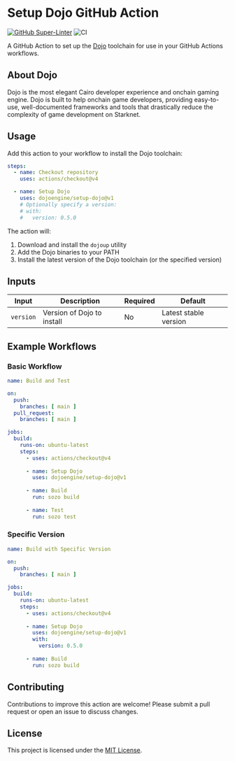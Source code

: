 # Setup Dojo GitHub Action

[![GitHub Super-Linter](https://github.com/actions/javascript-action/actions/workflows/linter.yml/badge.svg)](https://github.com/super-linter/super-linter)
![CI](https://github.com/actions/javascript-action/actions/workflows/ci.yml/badge.svg)

A GitHub Action to set up the [Dojo](https://dojoengine.org/) toolchain for use in your GitHub Actions workflows. 

## About Dojo

Dojo is the most elegant Cairo developer experience and onchain gaming engine. Dojo is built to help onchain game developers, providing easy-to-use, well-documented frameworks and tools that drastically reduce the complexity of game development on Starknet.

## Usage

Add this action to your workflow to install the Dojo toolchain:

```yaml
steps:
  - name: Checkout repository
    uses: actions/checkout@v4

  - name: Setup Dojo
    uses: dojoengine/setup-dojo@v1
    # Optionally specify a version:
    # with:
    #   version: 0.5.0
```

The action will:
1. Download and install the `dojoup` utility
2. Add the Dojo binaries to your PATH
3. Install the latest version of the Dojo toolchain (or the specified version)

## Inputs

| Input | Description | Required | Default |
|-------|-------------|----------|---------|
| `version` | Version of Dojo to install | No | Latest stable version |

## Example Workflows

### Basic Workflow

```yaml
name: Build and Test

on:
  push:
    branches: [ main ]
  pull_request:
    branches: [ main ]

jobs:
  build:
    runs-on: ubuntu-latest
    steps:
      - uses: actions/checkout@v4
      
      - name: Setup Dojo
        uses: dojoengine/setup-dojo@v1
        
      - name: Build
        run: sozo build
        
      - name: Test
        run: sozo test
```

### Specific Version

```yaml
name: Build with Specific Version

on:
  push:
    branches: [ main ]

jobs:
  build:
    runs-on: ubuntu-latest
    steps:
      - uses: actions/checkout@v4
      
      - name: Setup Dojo
        uses: dojoengine/setup-dojo@v1
        with:
          version: 0.5.0
          
      - name: Build
        run: sozo build
```

## Contributing

Contributions to improve this action are welcome! Please submit a pull request or open an issue to discuss changes.

## License

This project is licensed under the [MIT License](LICENSE).
